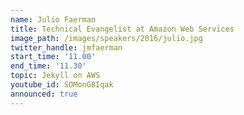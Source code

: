 ```yaml
---
name: Julio Faerman
title: Technical Evangelist at Amazon Web Services
image_path: /images/speakers/2016/julio.jpg
twitter_handle: jmfaerman
start_time: '11.00'
end_time: '11.30'
topic: Jekyll on AWS
youtube_id: SOMonG8Iqak
announced: true
---
```

